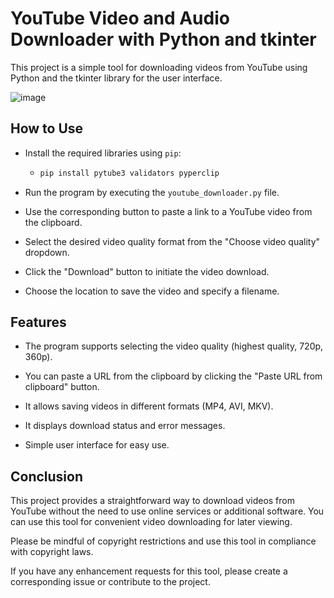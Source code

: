 # YouTube Video and Audio Downloader with Python and tkinter

This project is a simple tool for downloading videos from YouTube using Python and the tkinter library for the user interface.

![image](https://github.com/sergeiown/Youtube_Downloader/assets/112722061/6bdc5e18-e17b-449b-b634-f3b81048f919)

## How to Use

* Install the required libraries using `pip`:

  * ```bash
    pip install pytube3 validators pyperclip
    ```

* Run the program by executing the `youtube_downloader.py` file.

* Use the corresponding button to paste a link to a YouTube video from the clipboard.

* Select the desired video quality format from the "Choose video quality" dropdown.

* Click the "Download" button to initiate the video download.

* Choose the location to save the video and specify a filename.

## Features

* The program supports selecting the video quality (highest quality, 720p, 360p).

* You can paste a URL from the clipboard by clicking the "Paste URL from clipboard" button.

* It allows saving videos in different formats (MP4, AVI, MKV).

* It displays download status and error messages.

* Simple user interface for easy use.

## Conclusion

This project provides a straightforward way to download videos from YouTube without the need to use online services or additional software. You can use this tool for convenient video downloading for later viewing.

Please be mindful of copyright restrictions and use this tool in compliance with copyright laws.

If you have any enhancement requests for this tool, please create a corresponding issue or contribute to the project.
